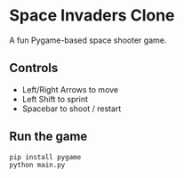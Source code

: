 # Space Invaders Clone

A fun Pygame-based space shooter game.

## Controls
- Left/Right Arrows to move
- Left Shift to sprint
- Spacebar to shoot / restart

## Run the game
```bash
pip install pygame
python main.py
